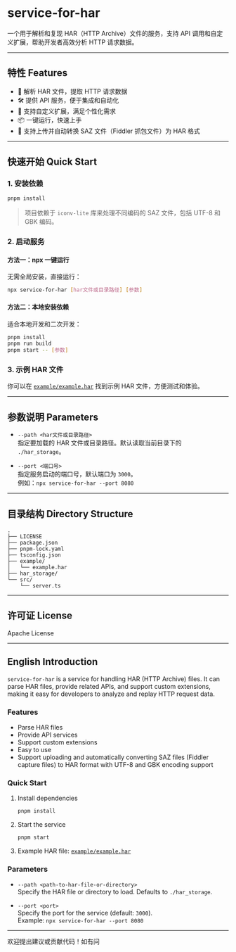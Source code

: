 # service-for-har

一个用于解析和复现 HAR（HTTP Archive）文件的服务，支持 API 调用和自定义扩展，帮助开发者高效分析 HTTP 请求数据。

---

## 特性 Features

- 🚀 解析 HAR 文件，提取 HTTP 请求数据
- 🛠️ 提供 API 服务，便于集成和自动化
- 🔌 支持自定义扩展，满足个性化需求
- 📦 一键运行，快速上手
- 📁 支持上传并自动转换 SAZ 文件（Fiddler 抓包文件）为 HAR 格式

---

## 快速开始 Quick Start

### 1. 安装依赖

```bash
pnpm install
```

> 项目依赖于 `iconv-lite` 库来处理不同编码的 SAZ 文件，包括 UTF-8 和 GBK 编码。

### 2. 启动服务

#### 方法一：npx 一键运行

无需全局安装，直接运行：

```bash
npx service-for-har [har文件或目录路径] [参数]
```

#### 方法二：本地安装依赖

适合本地开发和二次开发：

```bash
pnpm install
pnpm run build
pnpm start -- [参数]
```

### 3. 示例 HAR 文件

你可以在 [`example/example.har`](example/example.har) 找到示例 HAR 文件，方便测试和体验。

---

## 参数说明 Parameters

- `--path <har文件或目录路径>`  
  指定要加载的 HAR 文件或目录路径。默认读取当前目录下的 `./har_storage`。

- `--port <端口号>`  
  指定服务启动的端口号，默认端口为 `3000`。  
  例如：`npx service-for-har --port 8080`

---

## 目录结构 Directory Structure

```
.
├── LICENSE
├── package.json
├── pnpm-lock.yaml
├── tsconfig.json
├── example/
│   └── example.har
├── har_storage/
└── src/
    └── server.ts
```

---

## 许可证 License

Apache License

---

## English Introduction

`service-for-har` is a service for handling HAR (HTTP Archive) files. It can parse HAR files, provide related APIs, and support custom extensions, making it easy for developers to analyze and replay HTTP request data.

### Features

- Parse HAR files
- Provide API services
- Support custom extensions
- Easy to use
- Support uploading and automatically converting SAZ files (Fiddler capture files) to HAR format with UTF-8 and GBK encoding support

### Quick Start

1. Install dependencies

    ```bash
    pnpm install
    ```

2. Start the service

    ```bash
    pnpm start
    ```

3. Example HAR file: [`example/example.har`](example/example.har)

### Parameters

- `--path <path-to-har-file-or-directory>`  
  Specify the HAR file or directory to load. Defaults to `./har_storage`.

- `--port <port>`  
  Specify the port for the service (default: `3000`).  
  Example: `npx service-for-har --port 8080`

---

欢迎提出建议或贡献代码！如有问